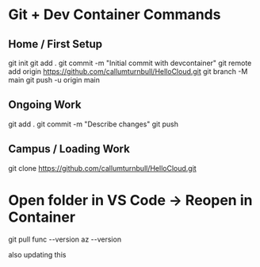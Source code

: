 # Git + Dev Container Commands

## Home / First Setup
git init
git add .
git commit -m "Initial commit with devcontainer"
git remote add origin https://github.com/callumturnbull/HelloCloud.git
git branch -M main
git push -u origin main


## Ongoing Work
git add .
git commit -m "Describe changes"
git push

## Campus / Loading Work
git clone https://github.com/callumturnbull/HelloCloud.git
# Open folder in VS Code → Reopen in Container
git pull
func --version
az --version


also updating this
